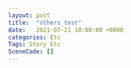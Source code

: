 ```yaml
---
layout: post
title:  "others_test"
date:   2021-07-21 10:00:00 +0000
categories: Etc
Tags: Story Etc
SceneCode: []
---
```

